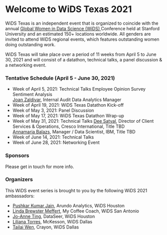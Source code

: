 # Welcome to WiDS Texas 2021

WiDS Texas is an independent event that is organized to coincide with the annual <a href="https://www.widsconference.org/">Global Women in Data Science (WiDS) </a> Conference held at Stanford University and an estimated 150+ locations worldwide. All genders are invited to attend WiDS regional events, which features outstanding women doing outstanding work.

WiDS Texas will take place over a period of 11 weeks from April 5 to June 30, 2021 and will consist of a datathon, technical talks, a panel discussion & a networking event.

### Tentative Schedule (April 5 - June 30, 2021)

- Week of April 5, 2021: Technical Talks
Employee Opinion Survey Sentiment Analysis<br><a href="https://www.linkedin.com/in/joan-zaldivar-5a25317/"  target="_blank">Joan Zaldivar</a>, Internal Audit Data Analytics Manager
- Week of April 19, 2021: WiDS Texas Datathon Kick-off
- Week of May 3, 2021: Panel Discussion
- Week of May 17, 2021: WiDS Texas Datathon Wrap-up
- Week of May 31, 2021: Technical Talks
<a href="https://www.linkedin.com/in/dhritysatyal/" target="_blank">Dee Satyal</a>, Director of Client Services & Operations, Cresco International, Title TBD
<br><a href="https://www.linkedin.com/in/annamaria-balazs/" target="_blank">Annamaria Balazs</a>, Manager / Data Scientist, IBM, Title TBD
- Week of June 14, 2021: Technical Talks 
- Week of June 28, 2021: Networking Event


### Sponsors

Please get in touch for more info.

### Organizers

This WiDS event series is brought to you by the following WiDS 2021 ambassadors:

- <a href="mailto:pushkar.jain@arundo.com">Pushkar Kumar Jain</a>, Arundo Analytics, WiDS Houston
- <a href="mailto:Linda@myCoffeeCoach.com">Linda Brewster Meffert</a>, My Coffee Coach, WiDS San Antonio
- <a href="mailto:jting@dataseer.digital">Jo-Anne Ting</a>, DataSeer, WiDS Houston
- <a href="mailto:liliana.torres@mckesson.com">Liliana Torres</a>, McKesson, WiDS Dallas
- <a href="mailto:wentailai@gmail.com">Tailai Wen</a>, Crayon, WiDS Dallas
